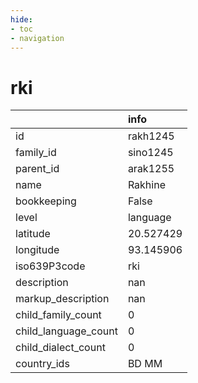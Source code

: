 ```yaml
---
hide:
- toc
- navigation
---
```

# rki
|                      | info      |
|:---------------------|:----------|
| id                   | rakh1245  |
| family_id            | sino1245  |
| parent_id            | arak1255  |
| name                 | Rakhine   |
| bookkeeping          | False     |
| level                | language  |
| latitude             | 20.527429 |
| longitude            | 93.145906 |
| iso639P3code         | rki       |
| description          | nan       |
| markup_description   | nan       |
| child_family_count   | 0         |
| child_language_count | 0         |
| child_dialect_count  | 0         |
| country_ids          | BD MM     |